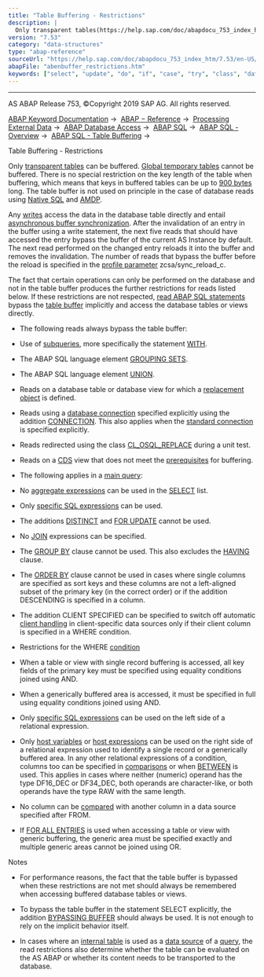 ```yaml
---
title: "Table Buffering - Restrictions"
description: |
  Only transparent tables(https://help.sap.com/doc/abapdocu_753_index_htm/7.53/en-US/abentransparent_table_glosry.htm 'Glossary Entry') can be buffered. Global temporary tables(https://help.sap.com/doc/abapdocu_753_index_htm/7.53/en-US/abenglobal_temporary_table_glosry.htm 'Glossary Entry') cannot
version: "7.53"
category: "data-structures"
type: "abap-reference"
sourceUrl: "https://help.sap.com/doc/abapdocu_753_index_htm/7.53/en-US/abenbuffer_restrictions.htm"
abapFile: "abenbuffer_restrictions.htm"
keywords: ["select", "update", "do", "if", "case", "try", "class", "data", "internal-table", "abenbuffer", "restrictions"]
---
```


* * *

AS ABAP Release 753, ©Copyright 2019 SAP AG. All rights reserved.

[ABAP Keyword Documentation](https://help.sap.com/doc/abapdocu_753_index_htm/7.53/en-US/abenabap.htm) →  [ABAP − Reference](https://help.sap.com/doc/abapdocu_753_index_htm/7.53/en-US/abenabap_reference.htm) →  [Processing External Data](https://help.sap.com/doc/abapdocu_753_index_htm/7.53/en-US/abenabap_language_external_data.htm) →  [ABAP Database Access](https://help.sap.com/doc/abapdocu_753_index_htm/7.53/en-US/abenabap_sql.htm) →  [ABAP SQL](https://help.sap.com/doc/abapdocu_753_index_htm/7.53/en-US/abenopensql.htm) →  [ABAP SQL - Overview](https://help.sap.com/doc/abapdocu_753_index_htm/7.53/en-US/abenopen_sql_oview.htm) →  [ABAP SQL - Table Buffering](https://help.sap.com/doc/abapdocu_753_index_htm/7.53/en-US/abensap_puffering.htm) → 

Table Buffering - Restrictions

Only [transparent tables](https://help.sap.com/doc/abapdocu_753_index_htm/7.53/en-US/abentransparent_table_glosry.htm "Glossary Entry") can be buffered. [Global temporary tables](https://help.sap.com/doc/abapdocu_753_index_htm/7.53/en-US/abenglobal_temporary_table_glosry.htm "Glossary Entry") cannot be buffered. There is no special restriction on the key length of the table when buffering, which means that keys in buffered tables can be up to [900 bytes](https://help.sap.com/doc/abapdocu_753_index_htm/7.53/en-US/abenddic_database_tables_key.htm) long. The table buffer is not used on principle in the case of database reads using [Native SQL](https://help.sap.com/doc/abapdocu_753_index_htm/7.53/en-US/abennative_sql_glosry.htm "Glossary Entry") and [AMDP](https://help.sap.com/doc/abapdocu_753_index_htm/7.53/en-US/abenamdp_glosry.htm "Glossary Entry").

Any [writes](https://help.sap.com/doc/abapdocu_753_index_htm/7.53/en-US/abenopen_sql_writing.htm) access the data in the database table directly and entail [asynchronous buffer synchronization](https://help.sap.com/doc/abapdocu_753_index_htm/7.53/en-US/abenbuffer_synchro.htm). After the invalidation of an entry in the buffer using a write statement, the next five reads that should have accessed the entry bypass the buffer of the current AS Instance by default. The next read performed on the changed entry reloads it into the buffer and removes the invalidation. The number of reads that bypass the buffer before the reload is specified in the [profile parameter](https://help.sap.com/doc/abapdocu_753_index_htm/7.53/en-US/abenprofile_parameter_glosry.htm "Glossary Entry") zcsa/sync\_reload\_c.

The fact that certain operations can only be performed on the database and not in the table buffer produces the further restrictions for reads listed below. If these restrictions are not respected, [read ABAP SQL statements](https://help.sap.com/doc/abapdocu_753_index_htm/7.53/en-US/abenopen_sql_reading.htm) bypass the [table buffer](https://help.sap.com/doc/abapdocu_753_index_htm/7.53/en-US/abentable_buffer_glosry.htm "Glossary Entry") implicitly and access the database tables or views directly.

-   The following reads always bypass the table buffer:

-   Use of [subqueries](https://help.sap.com/doc/abapdocu_753_index_htm/7.53/en-US/abensubquery_glosry.htm "Glossary Entry"), more specifically the statement [WITH](https://help.sap.com/doc/abapdocu_753_index_htm/7.53/en-US/abapwith.htm).

-   The ABAP SQL language element [GROUPING SETS](https://help.sap.com/doc/abapdocu_753_index_htm/7.53/en-US/abapgrouping_sets_clause.htm).

-   The ABAP SQL language element [UNION](https://help.sap.com/doc/abapdocu_753_index_htm/7.53/en-US/abapunion.htm).

-   Reads on a database table or database view for which a [replacement object](https://help.sap.com/doc/abapdocu_753_index_htm/7.53/en-US/abenddic_replacement_objects.htm) is defined.

-   Reads using a [database connection](https://help.sap.com/doc/abapdocu_753_index_htm/7.53/en-US/abendatabase_connection_glosry.htm "Glossary Entry") specified explicitly using the addition [CONNECTION](https://help.sap.com/doc/abapdocu_753_index_htm/7.53/en-US/abapselect_additions.htm). This also applies when the [standard connection](https://help.sap.com/doc/abapdocu_753_index_htm/7.53/en-US/abenstandard_db_connection_glosry.htm "Glossary Entry") is specified explicitly.

-   Reads redirected using the class [CL\_OSQL\_REPLACE](https://help.sap.com/doc/abapdocu_753_index_htm/7.53/en-US/abencl_osql_replace.htm) during a unit test.

-   Reads on a [CDS](https://help.sap.com/doc/abapdocu_753_index_htm/7.53/en-US/abencds_view_glosry.htm "Glossary Entry") view that does not meet the [prerequisites](https://help.sap.com/doc/abapdocu_753_index_htm/7.53/en-US/abencds_sap_puffer.htm) for buffering.

-   The following applies in a [main query](https://help.sap.com/doc/abapdocu_753_index_htm/7.53/en-US/abenmainquery_glosry.htm "Glossary Entry"):

-   No [aggregate expressions](https://help.sap.com/doc/abapdocu_753_index_htm/7.53/en-US/abapselect_aggregate.htm) can be used in the [SELECT](https://help.sap.com/doc/abapdocu_753_index_htm/7.53/en-US/abapselect_list.htm) list.

-   Only [specific SQL expressions](https://help.sap.com/doc/abapdocu_753_index_htm/7.53/en-US/abenbuffer_expressions.htm) can be used.

-   The additions [DISTINCT](https://help.sap.com/doc/abapdocu_753_index_htm/7.53/en-US/abapselect_clause.htm) and [FOR UPDATE](https://help.sap.com/doc/abapdocu_753_index_htm/7.53/en-US/abapselect_single.htm) cannot be used.

-   No [JOIN](https://help.sap.com/doc/abapdocu_753_index_htm/7.53/en-US/abapselect_join.htm) expressions can be specified.

-   The [GROUP BY](https://help.sap.com/doc/abapdocu_753_index_htm/7.53/en-US/abapgroupby_clause.htm) clause cannot be used. This also excludes the [HAVING](https://help.sap.com/doc/abapdocu_753_index_htm/7.53/en-US/abaphaving_clause.htm) clause.

-   The [ORDER BY](https://help.sap.com/doc/abapdocu_753_index_htm/7.53/en-US/abaporderby_clause.htm) clause cannot be used in cases where single columns are specified as sort keys and these columns are not a left-aligned subset of the primary key (in the correct order) or if the addition DESCENDING is specified in a column.

-   The addition CLIENT SPECIFIED can be specified to switch off automatic [client handling](https://help.sap.com/doc/abapdocu_753_index_htm/7.53/en-US/abenclient_handling_glosry.htm "Glossary Entry") in client-specific data sources only if their client column is specified in a WHERE condition.

-   Restrictions for the WHERE [condition](https://help.sap.com/doc/abapdocu_753_index_htm/7.53/en-US/abenwhere_logexp.htm)

-   When a table or view with single record buffering is accessed, all key fields of the primary key must be specified using equality conditions joined using AND.

-   When a generically buffered area is accessed, it must be specified in full using equality conditions joined using AND.

-   Only [specific SQL expressions](https://help.sap.com/doc/abapdocu_753_index_htm/7.53/en-US/abenbuffer_expressions.htm) can be used on the left side of a relational expression.

-   Only [host variables](https://help.sap.com/doc/abapdocu_753_index_htm/7.53/en-US/abenhost_variable_glosry.htm "Glossary Entry") or [host expressions](https://help.sap.com/doc/abapdocu_753_index_htm/7.53/en-US/abenhost_expression_glosry.htm "Glossary Entry") can be used on the right side of a relational expression used to identify a single record or a generically buffered area. In any other relational expressions of a condition, columns too can be specified in [comparisons](https://help.sap.com/doc/abapdocu_753_index_htm/7.53/en-US/abenwhere_logexp_compare.htm) or when [BETWEEN](https://help.sap.com/doc/abapdocu_753_index_htm/7.53/en-US/abenwhere_logexp_interval.htm) is used. This applies in cases where neither (numeric) operand has the type DF16\_DEC or DF34\_DEC, both operands are character-like, or both operands have the type RAW with the same length.

-   No column can be [compared](https://help.sap.com/doc/abapdocu_753_index_htm/7.53/en-US/abenwhere_logexp_compare.htm) with another column in a data source specified after FROM.

-   If [FOR ALL ENTRIES](https://help.sap.com/doc/abapdocu_753_index_htm/7.53/en-US/abenwhere_logexp_itab.htm) is used when accessing a table or view with generic buffering, the generic area must be specified exactly and multiple generic areas cannot be joined using OR.

Notes

-   For performance reasons, the fact that the table buffer is bypassed when these restrictions are not met should always be remembered when accessing buffered database tables or views.

-   To bypass the table buffer in the statement SELECT explicitly, the addition [BYPASSING BUFFER](https://help.sap.com/doc/abapdocu_753_index_htm/7.53/en-US/abapselect_additions.htm) should always be used. It is not enough to rely on the implicit behavior itself.

-   In cases where an [internal table](https://help.sap.com/doc/abapdocu_753_index_htm/7.53/en-US/abapselect_itab.htm) is used as a [data source](https://help.sap.com/doc/abapdocu_753_index_htm/7.53/en-US/abapselect_data_source.htm) of a [query](https://help.sap.com/doc/abapdocu_753_index_htm/7.53/en-US/abenquery_glosry.htm "Glossary Entry"), the read restrictions also determine whether the table can be evaluated on the AS ABAP or whether its content needs to be transported to the database.
